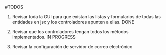 #TODOS

1. Revisar toda la GUI para que existan las listas y formularios de todas las entidades en
	jsx y los controladores apunten a ellas. DONE

2. Revisar que los controladores tengan todos los métodos implementados. IN PROGRESS
3. Revisar la configuración de servidor de correo electrónico
 